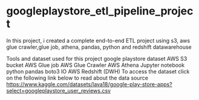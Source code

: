 # googleplaystore_etl_pipeline_project

In this project, i created a complete end-to-end ETL project using s3, aws glue crawler,glue job, athena, pandas, python and redshift datawarehouse

Tools and dataset used for this project
google playstore dataset
AWS S3 bucket
AWS Glue job
AWS Glue Crawler
AWS Athena
Jupyter notebook
python
pandas
boto3
IO
AWS Redshift (DWH)
To access the dataset
click on the following link below to read about the data source https://www.kaggle.com/datasets/lava18/google-play-store-apps?select=googleplaystore_user_reviews.csv

